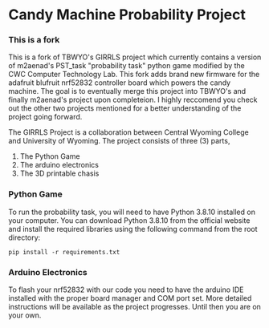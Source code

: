 
# Candy Machine Probability Project 

### This is a fork

This is a fork of TBWYO's GIRRLS project which currently contains a version of m2aenad's PST_task "probability task" python game modified by the CWC Computer Technology Lab. This fork adds brand new firmware for the adafruit blufruit nrf52832 controller board which powers the candy machine. The goal is to eventually merge this project into TBWYO's and finally m2aenad's project upon completeion. I highly reccomend you check out the other two projects mentioned for a better understanding of the project going forward.

The GIRRLS Project is a collaboration between Central Wyoming College and University of Wyoming. The project consists of three (3) parts, 
1) The Python Game 
2) The arduino electronics
3) The 3D printable chasis

### Python Game

To run the probability task, you will need to have Python 3.8.10 installed on your computer. You can download Python 3.8.10 from the official website and install the required libraries using the following command from the root directory:
```
pip install -r requirements.txt
```

### Arduino Electronics

To flash your nrf52832 with our code you need to have the arduino IDE installed with the proper board manager and COM port set. More detailed instructions will be available as the project progresses. Until then you are on your own.
